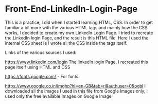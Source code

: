 # Front-End-LinkedIn-Login-Page

This is a practice, I did when I started learning HTML, CSS. In order to get familiar a bit more with the various HTML tags and mainly how the CSS works, I decided to create my own LinkedIn Login Page.
I tried to recreate the LinkedIn login Page, and the result is this HTML file. Here I used the internal CSS sheet ie I wrote all the CSS inside the <style> </style> tags itself.

Links of the various sources I used:

https://www.linkedin.com/login The linkedIn login Page, I recreated this page itself using HTML and CSS

https://fonts.google.com/ - For fonts

https://www.google.co.in/imghp?hl=en-GB&tab=ri&authuser=0&ogbl I downloaded all the images I used in this file from Google Images only, I used only the free available Images on Google Image

